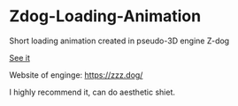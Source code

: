 # Zdog-Loading-Animation
Short loading animation created in pseudo-3D engine Z-dog

[See it](https://leaf64.github.io/Zdog_memeload/)

Website of enginge:
https://zzz.dog/

I highly recommend it, can do aesthetic shiet.


